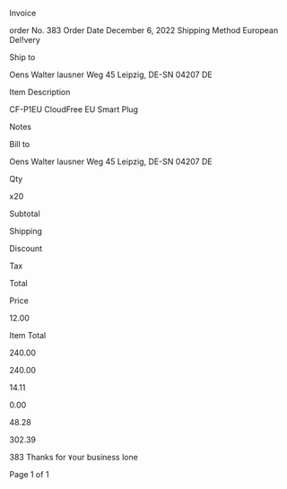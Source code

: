 Invoice

order No. 383
Order Date December 6, 2022
Shipping Method European Del!very

Ship to

Oens Walter
lausner Weg 45
Leipzig, DE-SN 04207
DE

Item Description

CF-P1EU
CloudFree EU Smart Plug

Notes

Bill to

Oens Walter
lausner Weg 45
Leipzig, DE-SN 04207
DE

Qty

x20

Subtotal

Shipping

Discount

Tax

Total

Price

12.00

Item Total

240.00

240.00

14.11

0.00

48.28

302.39

383
Thanks for ٧our business
lone

Page  1  of  1

